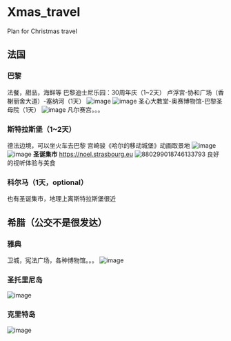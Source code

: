 # Xmas_travel
Plan for Christmas travel
## 法国
### 巴黎
法餐，甜品，海鲜等
巴黎迪士尼乐园：30周年庆（1~2天）
卢浮宫-协和广场（香榭丽舍大道）-塞纳河（1天）
![image](https://user-images.githubusercontent.com/36392299/195991030-ca1e555b-1e5c-4931-a60f-7c7de1d73d51.png)
![image](https://user-images.githubusercontent.com/36392299/195991061-737e661c-64da-4bf4-be03-1e83fe8e725a.png)
圣心大教堂-奥赛博物馆-巴黎圣母院（1天）
![image](https://user-images.githubusercontent.com/36392299/195991090-b706caac-83c6-441a-bf4d-8ee4bb6379d3.png)
凡尔赛宫。。。
### 斯特拉斯堡（1~2天）
德法边境，可以坐火车去巴黎
宫崎骏《哈尔的移动城堡》动画取景地
![image](https://user-images.githubusercontent.com/36392299/195976232-d786aab6-83ef-427b-bc85-c3eb7ef34d7f.png)
![image](https://user-images.githubusercontent.com/36392299/195976235-fd0bb57e-b1a7-447c-b7db-b5bae68668f7.png)
**圣诞集市**
https://noel.strasbourg.eu
![880299018746133793](https://user-images.githubusercontent.com/36392299/195976424-0ec8d163-0148-46ad-8e4e-7f5ddabe845d.jpg)
良好的视听体验与美食
### 科尔马（1天，optional）
也有圣诞集市，地理上离斯特拉斯堡很近
## 希腊（公交不是很发达）
### 雅典
卫城，宪法广场，各种博物馆。。。
![image](https://user-images.githubusercontent.com/36392299/195991215-03218eef-e297-4475-b6e1-25868bae88c4.png)
### 圣托里尼岛
![image](https://user-images.githubusercontent.com/36392299/195991292-f497f896-51a7-4f38-a7c1-8b9d92ee3b94.png)
### 克里特岛
![image](https://user-images.githubusercontent.com/36392299/195991337-eb755d40-1260-4c9c-af0f-594ba949d91b.png)
